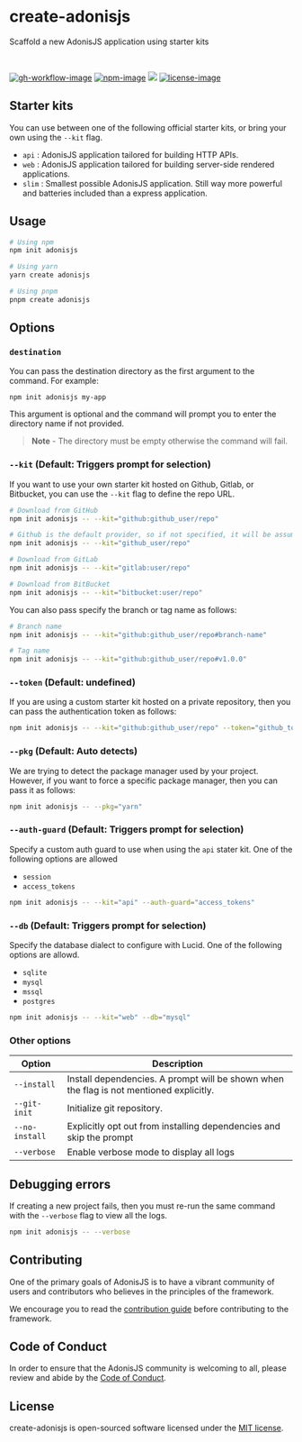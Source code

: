 # create-adonisjs

Scaffold a new AdonisJS application using starter kits

<br />

[![gh-workflow-image]][gh-workflow-url] [![npm-image]][npm-url] ![][typescript-image] [![license-image]][license-url]

## Starter kits

You can use between one of the following official starter kits, or bring your own using the `--kit` flag.

- `api` : AdonisJS application tailored for building HTTP APIs.
- `web` : AdonisJS application tailored for building server-side rendered applications.
- `slim` : Smallest possible AdonisJS application. Still way more powerful and batteries included than a express application.

## Usage

```sh
# Using npm
npm init adonisjs

# Using yarn
yarn create adonisjs

# Using pnpm
pnpm create adonisjs
```

## Options

### `destination`

You can pass the destination directory as the first argument to the command. For example:

```sh
npm init adonisjs my-app
```

This argument is optional and the command will prompt you to enter the directory name if not provided.

> **Note** - The directory must be empty otherwise the command will fail.

### `--kit` (Default: Triggers prompt for selection)

If you want to use your own starter kit hosted on Github, Gitlab, or Bitbucket, you can use the `--kit` flag to define the repo URL.

```sh
# Download from GitHub
npm init adonisjs -- --kit="github:github_user/repo"

# Github is the default provider, so if not specified, it will be assumed as github
npm init adonisjs -- --kit="github_user/repo"

# Download from GitLab
npm init adonisjs -- --kit="gitlab:user/repo"

# Download from BitBucket
npm init adonisjs -- --kit="bitbucket:user/repo"
```

You can also pass specify the branch or tag name as follows:

```sh
# Branch name
npm init adonisjs -- --kit="github:github_user/repo#branch-name"

# Tag name
npm init adonisjs -- --kit="github:github_user/repo#v1.0.0"
```

### `--token` (Default: undefined)

If you are using a custom starter kit hosted on a private repository, then you can pass the authentication token as follows:

```sh
npm init adonisjs -- --kit="github:github_user/repo" --token="github_token"
```

### `--pkg` (Default: Auto detects)

We are trying to detect the package manager used by your project. However, if you want to force a specific package manager, then you can pass it as follows:

```sh
npm init adonisjs -- --pkg="yarn"
```

### `--auth-guard` (Default: Triggers prompt for selection)

Specify a custom auth guard to use when using the `api` stater kit. One of the following options are allowed

- `session`
- `access_tokens`

```sh
npm init adonisjs -- --kit="api" --auth-guard="access_tokens"
```

### `--db` (Default: Triggers prompt for selection)

Specify the database dialect to configure with Lucid. One of the following options are allowd.

- `sqlite`
- `mysql`
- `mssql`
- `postgres`

```sh
npm init adonisjs -- --kit="web" --db="mysql"
```

### Other options

| Option         | Description                                                                             |
| -------------- | --------------------------------------------------------------------------------------- |
| `--install`    | Install dependencies. A prompt will be shown when the flag is not mentioned explicitly. |
| `--git-init`   | Initialize git repository.                                                              |
| `--no-install` | Explicitly opt out from installing dependencies and skip the prompt                     |
| `--verbose`    | Enable verbose mode to display all logs                                                 |

## Debugging errors

If creating a new project fails, then you must re-run the same command with the `--verbose` flag to view all the logs.

```sh
npm init adonisjs -- --verbose
```

## Contributing

One of the primary goals of AdonisJS is to have a vibrant community of users and contributors who believes in the principles of the framework.

We encourage you to read the [contribution guide](https://github.com/adonisjs/.github/blob/main/docs/CONTRIBUTING.md) before contributing to the framework.

## Code of Conduct

In order to ensure that the AdonisJS community is welcoming to all, please review and abide by the [Code of Conduct](https://github.com/adonisjs/.github/blob/main/docs/CODE_OF_CONDUCT.md).

## License

create-adonisjs is open-sourced software licensed under the [MIT license](LICENSE.md).

[gh-workflow-image]: https://img.shields.io/github/actions/workflow/status/adonisjs/create-adonisjs/test.yml?style=for-the-badge
[gh-workflow-url]: https://github.com/adonisjs/create-adonisjs/actions/workflows/test.yml 'Github action'
[npm-image]: https://img.shields.io/npm/v/create-adonisjs/latest.svg?style=for-the-badge&logo=npm
[npm-url]: https://www.npmjs.com/package/create-adonisjs/v/latest 'npm'
[typescript-image]: https://img.shields.io/badge/Typescript-294E80.svg?style=for-the-badge&logo=typescript
[license-url]: LICENSE.md
[license-image]: https://img.shields.io/github/license/adonisjs/create-adonisjs?style=for-the-badge
